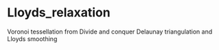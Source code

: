 # Lloyds_relaxation
Voronoi tessellation from Divide and conquer Delaunay triangulation and Lloyds smoothing
